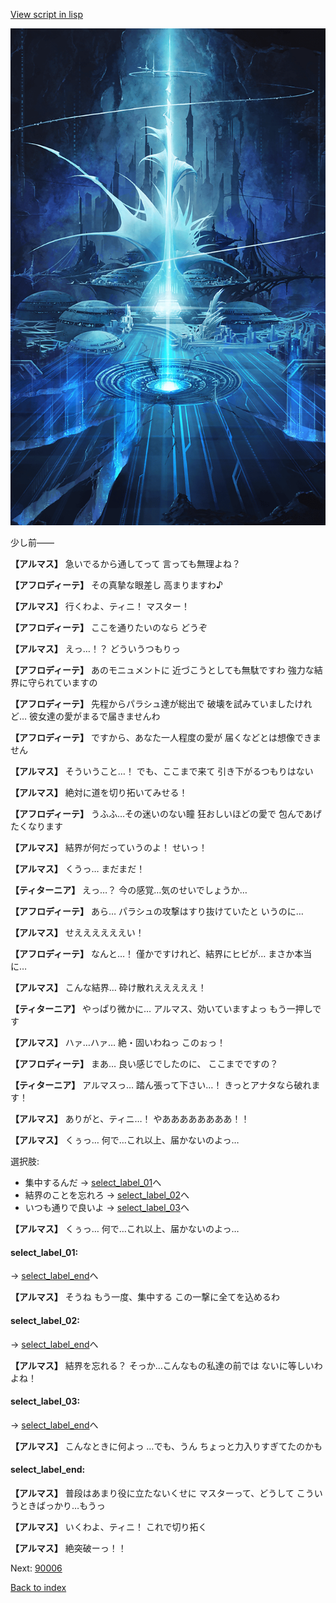 [View script in lisp](../scripts/101104010.txt)

![profound.png](../images/backgrounds/profound.png)

少し前――

**【アルマス】**
急いでるから通してって
言っても無理よね？

**【アフロディーテ】**
その真摯な眼差し
高まりますわ♪

**【アルマス】**
行くわよ、ティニ！
マスター！

**【アフロディーテ】**
ここを通りたいのなら
どうぞ

**【アルマス】**
えっ…！？
どういうつもりっ

**【アフロディーテ】**
あのモニュメントに
近づこうとしても無駄ですわ
強力な結界に守られていますの

**【アフロディーテ】**
先程からパラシュ達が総出で
破壊を試みていましたけれど…
彼女達の愛がまるで届きませんわ

**【アフロディーテ】**
ですから、あなた一人程度の愛が
届くなどとは想像できません

**【アルマス】**
そういうこと…！
でも、ここまで来て
引き下がるつもりはない

**【アルマス】**
絶対に道を切り拓いてみせる！

**【アフロディーテ】**
うふふ…その迷いのない瞳
狂おしいほどの愛で
包んであげたくなります

**【アルマス】**
結界が何だっていうのよ！
せいっ！

**【アルマス】**
くうっ…
まだまだ！

**【ティターニア】**
えっ…？
今の感覚…気のせいでしょうか…

**【アフロディーテ】**
あら…
パラシュの攻撃はすり抜けていたと
いうのに…

**【アルマス】**
せええええええい！

**【アフロディーテ】**
なんと…！
僅かですけれど、結界にヒビが…
まさか本当に…

**【アルマス】**
こんな結界…
砕け散れえええええ！

**【ティターニア】**
やっぱり微かに…
アルマス、効いていますよっ
もう一押しです

**【アルマス】**
ハァ…ハァ…
絶・固いわねっ
このぉっ！

**【アフロディーテ】**
まあ…
良い感じでしたのに、
ここまでですの？

**【ティターニア】**
アルマスっ…
踏ん張って下さい…！
きっとアナタなら破れます！

**【アルマス】**
ありがと、ティニ…！
やああああああああ！！

**【アルマス】**
くぅっ…
何で…これ以上、届かないのよっ…

選択肢:
- 集中するんだ → [select_label_01](#select_label_01)へ
- 結界のことを忘れろ → [select_label_02](#select_label_02)へ
- いつも通りで良いよ → [select_label_03](#select_label_03)へ


**【アルマス】**
くぅっ…
何で…これ以上、届かないのよっ…

#### select_label_01:
 → [select_label_end](#select_label_end)へ

**【アルマス】**
そうね
もう一度、集中する
この一撃に全てを込めるわ

#### select_label_02:
 → [select_label_end](#select_label_end)へ

**【アルマス】**
結界を忘れる？
そっか…こんなもの私達の前では
ないに等しいわよね！

#### select_label_03:
 → [select_label_end](#select_label_end)へ

**【アルマス】**
こんなときに何よっ
…でも、うん
ちょっと力入りすぎてたのかも

#### select_label_end:

**【アルマス】**
普段はあまり役に立たないくせに
マスターって、どうして
こういうときばっかり…もうっ

**【アルマス】**
いくわよ、ティニ！
これで切り拓く

**【アルマス】**
絶突破ーっ！！

Next: [90006](90006.md)

[Back to index](index.md)
